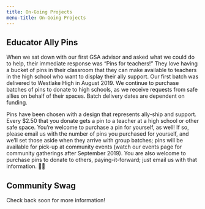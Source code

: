```yaml
---
title: On-Going Projects
menu-title: On-Going Projects
---
```


## Educator Ally Pins

When we sat down with our first GSA advisor and asked what we could do to help, their immediate response was “Pins for teachers!” They love having a bucket of pins in their classroom that they can make available to teachers in the high school who want to display their ally support. Our first batch was delivered to Westlake High in August 2019. We continue to purchase batches of pins to donate to high schools, as we receive requests from safe allies on behalf of their spaces. Batch delivery dates are dependent on funding. 

Pins have been chosen with a design that represents ally-ship and support. Every $2.50 that you donate gets a pin to a teacher at a high school or other safe space. You’re welcome to purchase a pin for yourself, as well! If so, please email us with the number of pins you purchased for yourself, and we’ll set those aside when they arrive with group batches; pins will be available for pick-up at community events (watch our events page for community gatherings after September 2019). You are also welcome to purchase pins to donate to others, paying-it-forward; just email us with that information. 🏳️‍🌈

## Community Swag

Check back soon for more information!  
